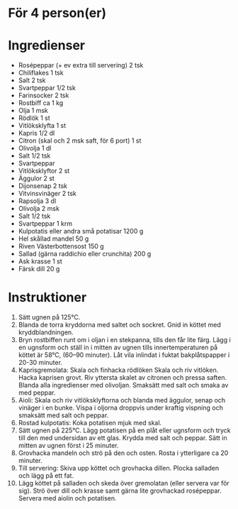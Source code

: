 # För 4 person(er)
# Ingredienser
- Rosépeppar (+ ev extra till servering) 2 tsk
- Chiliflakes 1 tsk
- Salt 2 tsk
- Svartpeppar 1/2 tsk
- Farinsocker 2 tsk
- Rostbiff ca 1 kg
- Olja 1 msk
- Rödlök 1 st
- Vitlöksklyfta 1 st
- Kapris 1/2 dl
- Citron (skal och 2 msk saft, för 6 port) 1 st
- Olivolja 1 dl
- Salt 1/2 tsk
- Svartpeppar
- Vitlöksklyftor 2 st
- Äggulor 2 st
- Dijonsenap 2 tsk
- Vitvinsvinäger 2 tsk
- Rapsolja 3 dl
- Olivolja 2 msk
- Salt 1/2 tsk
- Svartpeppar 1 krm
- Kulpotatis eller andra små potatisar 1200 g
- Hel skållad mandel 50 g
- Riven Västerbottensost 150 g
- Sallad (gärna raddichio eller crunchita) 200 g
- Ask krasse 1 st
- Färsk dill 20 g
# Instruktioner
1. Sätt ugnen på 125°C.
2. Blanda de torra kryddorna med saltet och sockret. Gnid in köttet med kryddblandningen.
3. Bryn rostbiffen runt om i oljan i en stekpanna, tills den får lite färg. Lägg i en ugnsform och ställ in i mitten av ugnen tills innertemperaturen på köttet är 58°C, (60–90 minuter). Låt vila inlindat i fuktat bakplåtspapper i 20-30 minuter.
4. Kaprisgremolata: Skala och finhacka rödlöken Skala och riv vitlöken. Hacka kaprisen grovt. Riv yttersta skalet av citronen och pressa saften. Blanda alla ingredienser med olivoljan. Smaksätt med salt och smaka av med peppar.
5. Aioli: Skala och riv vitlöksklyftorna och blanda med äggulor, senap och vinäger i en bunke. Vispa i oljorna droppvis under kraftig vispning och smaksätt med salt och peppar.
6. Rostad kulpotatis: Koka potatisen mjuk med skal.
7. Sätt ugnen på 225°C. Lägg potatisen på en plåt eller ugnsform och tryck till den med undersidan av ett glas. Krydda med salt och peppar. Sätt in mitten av ugnen först i 25 minuter.
8. Grovhacka mandeln och strö på den och osten. Rosta i ytterligare ca 20 minuter.
9. Till servering: Skiva upp köttet och grovhacka dillen. Plocka salladen och lägg på ett fat.
10. Lägg köttet på salladen och skeda över gremolatan (eller servera var för sig). Strö över dill och krasse samt gärna lite grovhackad rosépeppar.  Servera med aiolin och potatisen.